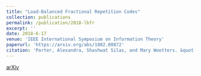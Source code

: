 ```yaml
---
title: "Load-Balanced Fractional Repetition Codes"
collection: publications
permalink: /publication/2018-lbfr
excerpt: ''
date: 2018-6-17
venue: 'IEEE International Symposium on Information Theory'
paperurl: 'https://arxiv.org/abs/1802.00872'
citation: 'Porter, Alexandra, Shashwat Silas, and Mary Wootters. &quot;Load-Balanced Fractional Repetition Codes.&quot;<i> 2018 IEEE International Symposium on Information Theory (ISIT).</i> IEEE, 2018.'
---
```


[arXiv](https://arxiv.org/abs/1802.00872)

